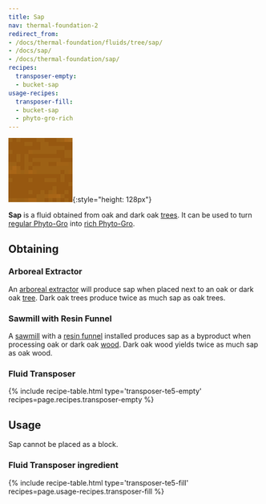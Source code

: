 ```yaml
---
title: Sap
nav: thermal-foundation-2
redirect_from:
- /docs/thermal-foundation/fluids/tree/sap/
- /docs/sap/
- /docs/thermal-foundation/sap/
recipes:
  transposer-empty:
  - bucket-sap
usage-recipes:
  transposer-fill:
  - bucket-sap
  - phyto-gro-rich
---
```


![Sap](/assets/images/thermal-foundation/sap.gif){:style="height: 128px"}


**Sap** is a fluid obtained from oak and dark oak
[trees](https://minecraft.gamepedia.com/Tree). It can be used to turn [regular
Phyto-Gro](/docs/thermal-foundation-2/phyto-gro/) into [rich Phyto-Gro](/docs/thermal-foundation-2/rich-phyto-gro/).


Obtaining
---------

### Arboreal Extractor
An [arboreal extractor](/docs/thermal-expansion-5/arboreal-extractor/) will
produce sap when placed next to an oak or dark oak
[tree](https://minecraft.gamepedia.com/Tree). Dark oak trees produce twice as
much sap as oak trees.

### Sawmill with Resin Funnel
A [sawmill](/docs/thermal-expansion-5/sawmill/) with a [resin
funnel](/docs/thermal-expansion-5/augment-resin-funnel/) installed produces sap as
a byproduct when processing oak or dark oak
[wood](https://minecraft.gamepedia.com/Wood). Dark oak wood yields twice as much
sap as oak wood.

### Fluid Transposer
{% include recipe-table.html type='transposer-te5-empty' recipes=page.recipes.transposer-empty %}


Usage
-----

Sap cannot be placed as a block.

### Fluid Transposer ingredient
{% include recipe-table.html type='transposer-te5-fill' recipes=page.usage-recipes.transposer-fill %}
